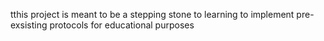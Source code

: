 <title>Html 0.9 Implementation</title>
<p>tthis project is meant to be a stepping stone to learning to implement pre-exsisting protocols for educational purposes</p>
